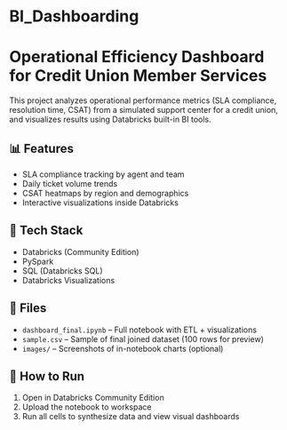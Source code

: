 # BI_Dashboarding
# Operational Efficiency Dashboard for Credit Union Member Services

This project analyzes operational performance metrics (SLA compliance, resolution time, CSAT) from a simulated support center for a credit union, and visualizes results using Databricks built-in BI tools.

## 📊 Features
- SLA compliance tracking by agent and team
- Daily ticket volume trends
- CSAT heatmaps by region and demographics
- Interactive visualizations inside Databricks

## 🔧 Tech Stack
- Databricks (Community Edition)
- PySpark
- SQL (Databricks SQL)
- Databricks Visualizations

## 📝 Files
- `dashboard_final.ipynb` – Full notebook with ETL + visualizations
- `sample.csv` – Sample of final joined dataset (100 rows for preview)
- `images/` – Screenshots of in-notebook charts (optional)

## 🚀 How to Run
1. Open in Databricks Community Edition
2. Upload the notebook to workspace
3. Run all cells to synthesize data and view visual dashboards


